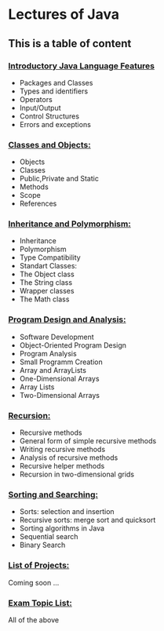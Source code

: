 # Lectures of Java

## This is a table of content

### [Introductory Java Language Features](lectures/Lecture_1/lec1.md)
*    Packages and Classes
*    Types and identifiers
*    Operators
*    Input/Output
*    Control Structures
*    Errors and exceptions
### [Classes and Objects:]()
* Objects
* Classes
* Public,Private and Static
* Methods
* Scope
* References


### [Inheritance and Polymorphism:]()
* Inheritance
* Polymorphism
* Type Compatibility      
* Standart Classes:
* The Object class
* The String class
* Wrapper classes
* The Math class


### [Program Design and Analysis:]()
* Software Development
* Object-Oriented Program Design
* Program Analysis
* Small Programm Creation
* Array and ArrayLists
* One-Dimensional Arrays
* Array Lists
* Two-Dimensional Arrays
### [Recursion:]()
* Recursive methods
* General form of simple  recursive methods
* Writing recursive methods
* Analysis of recursive methods
* Recursive helper methods
* Recursion in two-dimensional grids

### [Sorting and Searching:]()
* Sorts: selection and insertion
* Recursive sorts: merge sort and quicksort
* Sorting algorithms in Java
* Sequential search
* Binary Search

### [List of Projects:]()
 Coming soon ...
### [Exam Topic List:]()
All of the above